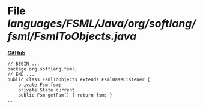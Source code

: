 # File _languages/FSML/Java/org/softlang/fsml/FsmlToObjects.java_
**[GitHub](https://github.com/softlang/yas/blob/master/languages/FSML/Java/org/softlang/fsml/FsmlToObjects.java)**
```
// BEGIN ...
package org.softlang.fsml;
// END ...
public class FsmlToObjects extends FsmlBaseListener {
	private Fsm fsm;
	private State current;
	public Fsm getFsm() { return fsm; }
...
```
